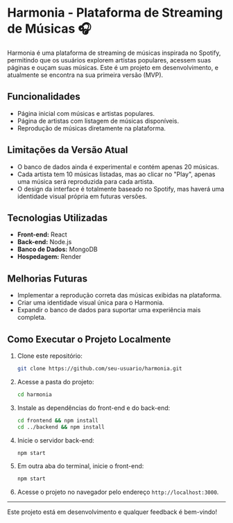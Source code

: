 # Harmonia - Plataforma de Streaming de Músicas 🎧

Harmonia é uma plataforma de streaming de músicas inspirada no Spotify, permitindo que os usuários explorem artistas populares, acessem suas páginas e ouçam suas músicas. Este é um projeto em desenvolvimento, e atualmente se encontra na sua primeira versão (MVP).

## Funcionalidades
- Página inicial com músicas e artistas populares.
- Página de artistas com listagem de músicas disponíveis.
- Reprodução de músicas diretamente na plataforma.

## Limitações da Versão Atual
- O banco de dados ainda é experimental e contém apenas 20 músicas.
- Cada artista tem 10 músicas listadas, mas ao clicar no "Play", apenas uma música será reproduzida para cada artista.
- O design da interface é totalmente baseado no Spotify, mas haverá uma identidade visual própria em futuras versões.

## Tecnologias Utilizadas
- **Front-end:** React
- **Back-end:** Node.js
- **Banco de Dados:** MongoDB
- **Hospedagem:** Render

## Melhorias Futuras
- Implementar a reprodução correta das músicas exibidas na plataforma.
- Criar uma identidade visual única para o Harmonia.
- Expandir o banco de dados para suportar uma experiência mais completa.

## Como Executar o Projeto Localmente
1. Clone este repositório:
   ```sh
   git clone https://github.com/seu-usuario/harmonia.git
   ```
2. Acesse a pasta do projeto:
   ```sh
   cd harmonia
   ```
3. Instale as dependências do front-end e do back-end:
   ```sh
   cd frontend && npm install
   cd ../backend && npm install
   ```
4. Inicie o servidor back-end:
   ```sh
   npm start
   ```
5. Em outra aba do terminal, inicie o front-end:
   ```sh
   npm start
   ```
6. Acesse o projeto no navegador pelo endereço `http://localhost:3000`.

---
Este projeto está em desenvolvimento e qualquer feedback é bem-vindo!

